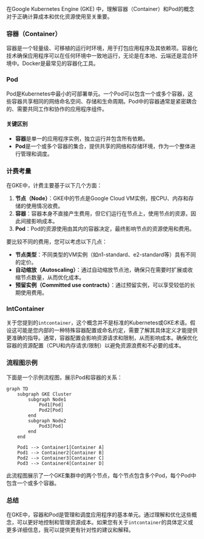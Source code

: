 在Google Kubernetes Engine (GKE) 中，理解容器（Container）和Pod的概念对于正确计算成本和优化资源使用至关重要。

### 容器（Container）

容器是一个轻量级、可移植的运行时环境，用于打包应用程序及其依赖项。容器化技术确保应用程序可以在任何环境中一致地运行，无论是在本地、云端还是混合环境中。Docker是最常见的容器化工具。

### Pod

Pod是Kubernetes中最小的可部署单元。一个Pod可以包含一个或多个容器，这些容器共享相同的网络命名空间、存储和生命周期。Pod中的容器通常是紧密耦合的、需要共同工作和协作的应用程序组件。

#### 关键区别

- **容器**是单一的应用程序实例，独立运行并包含所有依赖。
- **Pod**是一个或多个容器的集合，提供共享的网络和存储环境，作为一个整体进行管理和调度。

### 计费考量

在GKE中，计费主要基于以下几个方面：

1. **节点（Node）**：GKE中的节点是Google Cloud VM实例，按CPU、内存和存储的使用情况收费。
2. **容器**：容器本身不直接产生费用，但它们运行在节点上，使用节点的资源，因此间接影响成本。
3. **Pod**：Pod的资源使用由其内的容器决定，最终影响节点的资源使用和费用。

要比较不同的费用，您可以考虑以下几点：

- **节点类型**：不同类型的VM实例（如n1-standard、e2-standard等）具有不同的定价。
- **自动缩放（Autoscaling）**：通过自动缩放节点池，确保只在需要时扩展或收缩节点数量，从而优化成本。
- **预留实例（Committed use contracts）**：通过预留实例，可以享受较低的长期使用费用。

### IntContainer

关于您提到的`intcontainer`，这个概念并不是标准的Kubernetes或GKE术语。假设这可能是您内部的一种特殊容器配置或命名约定，需要了解其具体定义才能提供更准确的指导。通常，容器配置会影响资源请求和限制，从而影响成本。确保优化容器的资源配置（CPU和内存请求/限制）以避免资源浪费和不必要的成本。

### 流程图示例

下面是一个示例流程图，展示Pod和容器的关系：

```mermaid
graph TD
    subgraph GKE Cluster
        subgraph Node1
            Pod1[Pod]
            Pod2[Pod]
        end
        subgraph Node2
            Pod3[Pod]
        end
    end

    Pod1 --> Container1[Container A]
    Pod1 --> Container2[Container B]
    Pod2 --> Container3[Container C]
    Pod3 --> Container4[Container D]
```

此流程图展示了一个GKE集群中的两个节点，每个节点包含多个Pod，每个Pod中包含一个或多个容器。

### 总结

在GKE中，容器和Pod是管理和调度应用程序的基本单元。通过理解和优化这些概念，可以更好地控制和管理资源成本。如果您有关于`intcontainer`的具体定义或更多详细信息，我可以提供更有针对性的建议和解释。